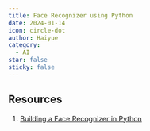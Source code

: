 ```yaml
---
title: Face Recognizer using Python
date: 2024-01-14
icon: circle-dot
author: Haiyue
category:
  - AI
star: false
sticky: false
--- 
```



## Resources
01. [Building a Face Recognizer in Python](https://towardsdatascience.com/building-a-face-recognizer-in-python-7fd6630c6340)